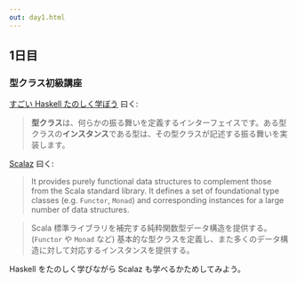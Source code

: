 ```yaml
---
out: day1.html
---
```


1日目
----

### 型クラス初級講座

  [tt]: http://learnyouahaskell.com/types-and-typeclasses
  [moott]: http://learnyouahaskell.com/making-our-own-types-and-typeclasses
  [z7]: https://github.com/scalaz/scalaz/tree/scalaz-seven
  [start]: http://halcat0x15a.github.com/slide/start_scalaz/out/#4
  [z7docs]: http://halcat0x15a.github.com/scalaz/core/target/scala-2.9.2/api/

[すごい Haskell たのしく学ぼう](http://www.amazon.co.jp/dp/4274068854) 曰く:

> **型クラス**は、何らかの振る舞いを定義するインターフェイスです。ある型クラスの**インスタンス**である型は、その型クラスが記述する振る舞いを実装します。

[Scalaz][z7] 曰く:

> It provides purely functional data structures to complement those from the Scala standard library. It defines a set of foundational type classes (e.g. `Functor`, `Monad`) and corresponding instances for a large number of data structures.

> Scala 標準ライブラリを補完する純粋関数型データ構造を提供する。(`Functor` や `Monad` など) 基本的な型クラスを定義し、また多くのデータ構造に対して対応するインスタンスを提供する。

Haskell をたのしく学びながら Scalaz も学べるかためしてみよう。
